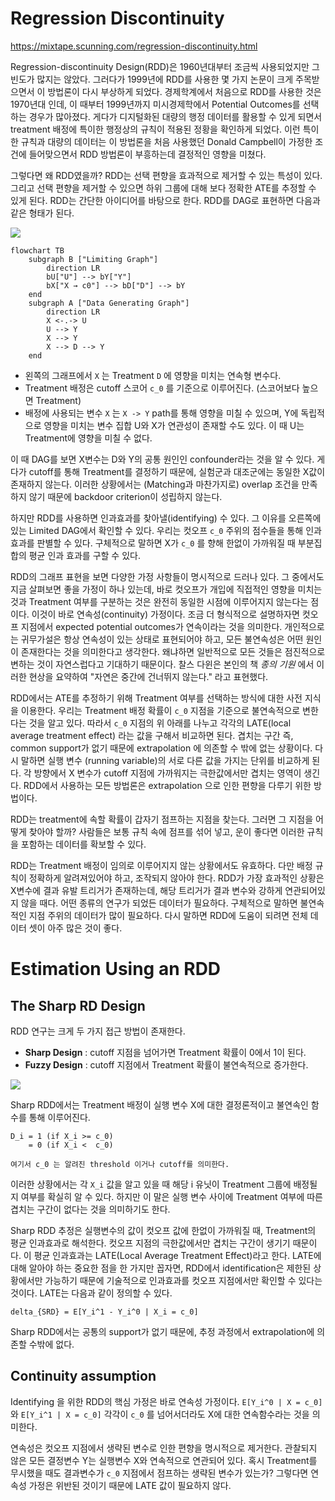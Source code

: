 # Regression Discontinuity

<https://mixtape.scunning.com/regression-discontinuity.html>

Regression-discontinuity Design(RDD)은 1960년대부터 조금씩 사용되었지만 그 빈도가 많지는 않았다.
그러다가 1999년에 RDD를 사용한 몇 가지 논문이 크게 주목받으면서 이 방법론이 다시 부상하게 되었다.
경제학계에서 처음으로 RDD를 사용한 것은 1970년대 인데, 이 때부터 1999년까지 미시경제학에서 Potential Outcomes를 선택하는 경우가 많아졌다.
게다가 디지털화된 대량의 행정 데이터를 활용할 수 있게 되면서 treatment 배정에 특이한 행정상의 규칙이 적용된 정황을 확인하게 되었다.
이런 특이한 규칙과 대량의 데이터는 이 방법론을 처음 사용했던 Donald Campbell이 가정한 조건에 들어맞으면서 RDD 방법론이 부흥하는데 결정적인 영향을 미쳤다.

그렇다면 왜 RDD였을까? RDD는 선택 편향을 효과적으로 제거할 수 있는 특성이 있다. 그리고 선택 편향을 제거할 수 있으면 하위 그룹에 대해 보다 정확한 ATE를 추정할 수 있게 된다.
RDD는 간단한 아이디어를 바탕으로 한다. RDD를 DAG로 표현하면 다음과 같은 형태가 된다.

![](https://mixtape.scunning.com/causal_inference_mixtape_files/figure-html/unnamed-chunk-103-1.png)

```mermaid
flowchart TB    
    subgraph B ["Limiting Graph"]
        direction LR
        bU["U"] --> bY["Y"]
        bX["X → c0"] --> bD["D"] --> bY
    end
    subgraph A ["Data Generating Graph"]
        direction LR
        X <-.-> U
        U --> Y
        X --> Y
        X --> D --> Y
    end
```

- 왼쪽의 그래프에서 `X` 는 Treatment `D` 에 영향을 미치는 연속형 변수다.
- Treatment 배정은 cutoff 스코어 `c_0` 를 기준으로 이루어진다. (스코어보다 높으면 Treatment)
- 배정에 사용되는 변수 `X` 는 `X -> Y` path를 통해 영향을 미칠 수 있으며, Y에 독립적으로 영향을 미치는 변수 집합 U와 X가 연관성이 존재할 수도 있다. 이 때 U는 Treatment에 영향을 미칠 수 없다.

이 때 DAG를 보면 X변수는 D와 Y의 공통 원인인 confounder라는 것을 알 수 있다. 게다가 cutoff를 통해 Treatment를 결정하기 때문에, 실험군과 대조군에는 동일한 X값이 존재하지 않는다. 이러한 상황에서는 (Matching과 마찬가지로) overlap 조건을 만족하지 않기 때문에 backdoor criterion이 성립하지 않는다.

하지만 RDD를 사용하면 인과효과를 찾아낼(identifying) 수 있다. 그 이유를 오른쪽에 있는 Limited DAG에서 확인할 수 있다.
우리는 컷오프 `c_0` 주위의 점수들을 통해 인과 효과를 판별할 수 있다. 구체적으로 말하면 X가 `c_0` 를 향해 한없이 가까워질 때 부분집합의 평균 인과 효과를 구할 수 있다.

RDD의 그래프 표현을 보면 다양한 가정 사항들이 명시적으로 드러나 있다. 
그 중에서도 지금 살펴보면 좋을 가정이 하나 있는데, 바로 컷오프가 개입에 직접적인 영향을 미치는 것과 Treatment 여부를 구분하는 것은 완전히 동일한 시점에 이루어지지 않는다는 점이다. 이것이 바로 연속성(continuity) 가정이다. 조금 더 형식적으로 설명하자면 컷오프 지점에서 expected potential outcomes가 연속이라는 것을 의미한다.
개인적으로는 귀무가설은 항상 연속성이 있는 상태로 표현되어야 하고, 모든 불연속성은 어떤 원인이 존재한다는 것을 의미한다고 생각한다. 왜냐하면 일반적으로 모든 것들은 점진적으로 변하는 것이 자연스럽다고 기대하기 때문이다. 찰스 다윈은 본인의 책 *종의 기원* 에서 이러한 현상을 요약하여 "자연은 중간에 건너뛰지 않는다." 라고 표현했다.

RDD에서는 ATE를 추정하기 위해 Treatment 여부를 선택하는 방식에 대한 사전 지식을 이용한다.
우리는 Treatment 배정 확률이 `c_0` 지점을 기준으로 불연속적으로 변한다는 것을 알고 있다. 따라서 `c_0` 지점의 위 아래를 나누고 각각의 LATE(local average treatment effect) 라는 값을 구해서 비교하면 된다. 겹치는 구간 즉, common support가 없기 때문에 extrapolation 에 의존할 수 밖에 없는 상황이다. 다시 말하면 실행 변수 (running variable)의 서로 다른 값을 가지는 단위를 비교하게 된다. 각 방향에서 X 변수가 cutoff 지점에 가까워지는 극한값에서만 겹치는 영역이 생긴다. 
RDD에서 사용하는 모든 방법론은 extrapolation 으로 인한 편향을 다루기 위한 방법이다.

RDD는 treatment에 속할 확률이 갑자기 점프하는 지점을 찾는다. 그러면 그 지점을 어떻게 찾아야 할까? 
사람들은 보통 규칙 속에 점프를 섞어 넣고, 운이 좋다면 이러한 규칙을 포함하는 데이터를 확보할 수 있다.

RDD는 Treatment 배정이 임의로 이루어지지 않는 상황에서도 유효하다. 다만 배정 규칙이 정확하게 알려져있어야 하고, 조작되지 않아야 한다.
RDD가 가장 효과적인 상황은 X변수에 결과 유발 트리거가 존재하는데, 해당 트리거가 결과 변수와 강하게 연관되어있지 않을 때다.
어떤 종류의 연구가 되었든 데이터가 필요하다. 구체적으로 말하면 불연속적인 지점 주위의 데이터가 많이 필요하다. 다시 말하면 RDD에 도움이 되려면 전체 데이터 셋이 아주 많은 것이 좋다.

# Estimation Using an RDD

## The Sharp RD Design

RDD 연구는 크게 두 가지 접근 방법이 존재한다.

- **Sharp Design** : cutoff 지점을 넘어가면 Treatment 확률이 0에서 1이 된다.
- **Fuzzy Design** : cutoff 지점에서 Treatment 확률이 불연속적으로 증가한다.

![](https://mixtape.scunning.com/graphics/klaauw2002.png)

Sharp RDD에서는 Treatment 배정이 실행 변수 X에 대한 결정론적이고 불연속인 함수를 통해 이루어진다.

```
D_i = 1 (if X_i >= c_0)
    = 0 (if X_i <  c_0)

여기서 c_0 는 알려진 threshold 이거나 cutoff를 의미한다.
```

이러한 상황에서는 각 `X_i` 값을 알고 있을 때 해당 i 유닛이 Treatment 그룹에 배정될 지 여부를 확실히 알 수 있다.
하지만 이 말은 실행 변수 사이에 Treatment 여부에 따른 겹치는 구간이 없다는 것을 의미하기도 한다.

Sharp RDD 추정은 실행변수의 값이 컷오프 값에 한없이 가까워질 때, Treatment의 평균 인과효과로 해석한다. 컷오프 지점의 극한값에서만 겹치는 구간이 생기기 때문이다.
이 평균 인과효과는 LATE(Local Average Treatment Effect)라고 한다. 
LATE에 대해 알아야 하는 중요한 점을 한 가지만 꼽자면, RDD에서 identification은 제한된 상황에서만 가능하기 때문에 기술적으로 인과효과를 컷오프 지점에서만 확인할 수 있다는 것이다. LATE는 다음과 같이 정의할 수 있다.

```
delta_{SRD} = E[Y_i^1 - Y_i^0 | X_i = c_0]
```

Sharp RDD에서는 공통의 support가 없기 때문에, 추정 과정에서 extrapolation에 의존할 수밖에 없다.

## Continuity assumption

Identifying 을 위한 RDD의 핵심 가정은 바로 연속성 가정이다. 
`E[Y_i^0 | X = c_0]` 와 `E[Y_i^1 | X = c_0]` 각각이 `c_0` 를 넘어서더라도 X에 대한 연속함수라는 것을 의미한다.

연속성은 컷오프 지점에서 생략된 변수로 인한 편향을 명시적으로 제거한다. 관찰되지 않은 모든 결정변수 Y는 실행변수 X와 연속적으로 연관되어 있다.
혹시 Treatment를 무시했을 때도 결과변수가 `c_0` 지점에서 점프하는 생략된 변수가 있는가? 그렇다면 연속성 가정은 위반된 것이기 때문에 LATE 값이 필요하지 않다.
